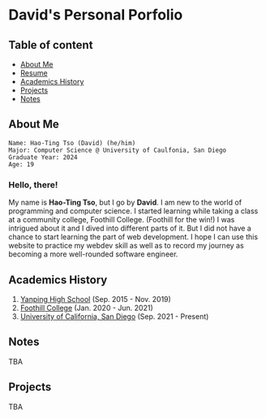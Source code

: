 # David's Personal Porfolio

## Table of content

- [About Me](#about-me)
- [Resume](./Resume.pdf)
- [Academics History](#academics-history)
- [Projects](#projects)
- [Notes](#notes)

## About Me

```
Name: Hao-Ting Tso (David) (he/him)
Major: Computer Science @ University of Caulfonia, San Diego
Graduate Year: 2024
Age: 19
```

### Hello, there!

My name is **Hao-Ting Tso**, but I go by **David**. I am new to the world of programming and computer science. I started learning while taking a class at a community college, Foothill College. (Foothill for the win!) I was intrigued about it and I dived into different parts of it. But I did not have a chance to start learning the part of web development. I hope I can use this website to practice my webdev skill as well as to record my journey as becoming a more well-rounded software engineer.

## Academics History

1. [Yanping High School](https://www.yphs.tp.edu.tw/) (Sep. 2015 - Nov. 2019)
2. [Foothill College](https://www.foothill.edu) (Jan. 2020 - Jun. 2021)
3. [University of California, San Diego](https://www.ucsd.edu) (Sep. 2021 - Present)

## Notes

TBA

## Projects

TBA
